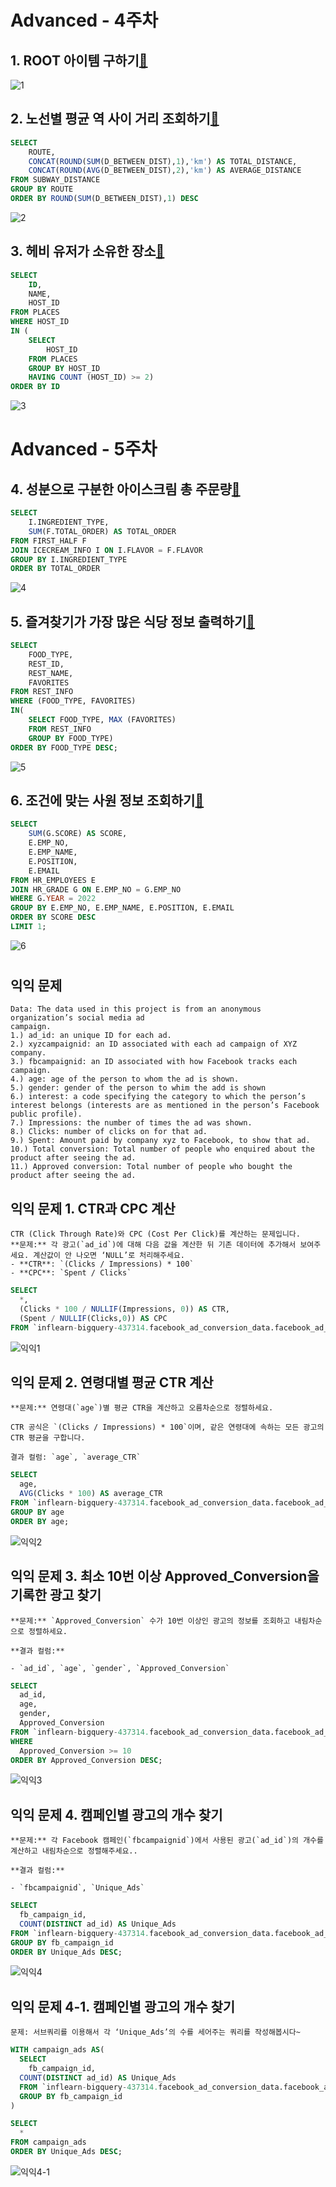 # Advanced - 4주차
## 1. ROOT 아이템 구하기[🔗](https://school.programmers.co.kr/learn/courses/30/lessons/273710)



![1](../Winter_study/image/3th/1.png)
## 2. 노선별 평균 역 사이 거리 조회하기[🔗](https://school.programmers.co.kr/learn/courses/30/lessons/284531)

```sql
SELECT
    ROUTE,
    CONCAT(ROUND(SUM(D_BETWEEN_DIST),1),'km') AS TOTAL_DISTANCE,
    CONCAT(ROUND(AVG(D_BETWEEN_DIST),2),'km') AS AVERAGE_DISTANCE
FROM SUBWAY_DISTANCE
GROUP BY ROUTE
ORDER BY ROUND(SUM(D_BETWEEN_DIST),1) DESC
```

![2](../Winter_study/image/3th/2.png)

## 3. 헤비 유저가 소유한 장소[🔗](https://school.programmers.co.kr/learn/courses/30/lessons/77487)

```SQL
SELECT
    ID,
    NAME,
    HOST_ID
FROM PLACES
WHERE HOST_ID
IN (
    SELECT
        HOST_ID
    FROM PLACES
    GROUP BY HOST_ID
    HAVING COUNT (HOST_ID) >= 2)
ORDER BY ID
```

![3](../Winter_study/image/3th/3.png)

# Advanced - 5주차

## 4. 성분으로 구분한 아이스크림 총 주문량[🔗](https://school.programmers.co.kr/learn/courses/30/lessons/133026)

```SQL
SELECT
    I.INGREDIENT_TYPE,
    SUM(F.TOTAL_ORDER) AS TOTAL_ORDER
FROM FIRST_HALF F
JOIN ICECREAM_INFO I ON I.FLAVOR = F.FLAVOR
GROUP BY I.INGREDIENT_TYPE
ORDER BY TOTAL_ORDER
```

![4](../Winter_study/image/3th/4.png)

## 5. 즐겨찾기가 가장 많은 식당 정보 출력하기[🔗](https://school.programmers.co.kr/learn/courses/30/lessons/131123)

```SQL
SELECT
    FOOD_TYPE,
    REST_ID,
    REST_NAME,
    FAVORITES
FROM REST_INFO
WHERE (FOOD_TYPE, FAVORITES)
IN(
    SELECT FOOD_TYPE, MAX (FAVORITES)
    FROM REST_INFO
    GROUP BY FOOD_TYPE)
ORDER BY FOOD_TYPE DESC;
```

![5](../Winter_study/image/3th/5.png)

## 6. 조건에 맞는 사원 정보 조회하기[🔗](https://school.programmers.co.kr/learn/courses/30/lessons/284527)

```SQL
SELECT
    SUM(G.SCORE) AS SCORE,
    E.EMP_NO,
    E.EMP_NAME,
    E.POSITION,
    E.EMAIL
FROM HR_EMPLOYEES E
JOIN HR_GRADE G ON E.EMP_NO = G.EMP_NO
WHERE G.YEAR = 2022
GROUP BY E.EMP_NO, E.EMP_NAME, E.POSITION, E.EMAIL
ORDER BY SCORE DESC
LIMIT 1;
```

![6](../Winter_study/image/3th/6.png)

#

## 익익 문제
```
Data: The data used in this project is from an anonymous organization’s social media ad
campaign.
1.) ad_id: an unique ID for each ad.
2.) xyzcampaignid: an ID associated with each ad campaign of XYZ company.
3.) fbcampaignid: an ID associated with how Facebook tracks each campaign.
4.) age: age of the person to whom the ad is shown.
5.) gender: gender of the person to whim the add is shown
6.) interest: a code specifying the category to which the person’s interest belongs (interests are as mentioned in the person’s Facebook public profile).
7.) Impressions: the number of times the ad was shown.
8.) Clicks: number of clicks on for that ad.
9.) Spent: Amount paid by company xyz to Facebook, to show that ad.
10.) Total conversion: Total number of people who enquired about the product after seeing the ad.
11.) Approved conversion: Total number of people who bought the product after seeing the ad.
```

## 익익 문제 1. CTR과 CPC 계산

```MD
CTR (Click Through Rate)와 CPC (Cost Per Click)를 계산하는 문제입니다.
**문제:** 각 광고(`ad_id`)에 대해 다음 값을 계산한 뒤 기존 데이터에 추가해서 보여주세요. 계산값이 안 나오면 ‘NULL’로 처리해주세요.
- **CTR**: `(Clicks / Impressions) * 100`
- **CPC**: `Spent / Clicks`
```

```SQL
SELECT
  *,
  (Clicks * 100 / NULLIF(Impressions, 0)) AS CTR,
  (Spent / NULLIF(Clicks,0)) AS CPC
FROM `inflearn-bigquery-437314.facebook_ad_conversion_data.facebook_ad_conversion_data`
```

![익익1](../Winter_study/image/3th/익익1.png)

## 익익 문제 2. 연령대별 평균 CTR 계산

```MD
**문제:** 연령대(`age`)별 평균 CTR을 계산하고 오름차순으로 정렬하세요.

CTR 공식은 `(Clicks / Impressions) * 100`이며, 같은 연령대에 속하는 모든 광고의 CTR 평균을 구합니다.

결과 컬럼: `age`, `average_CTR`
```

```SQL
SELECT
  age,
  AVG(Clicks * 100) AS average_CTR
FROM `inflearn-bigquery-437314.facebook_ad_conversion_data.facebook_ad_conversion_data`
GROUP BY age
ORDER BY age;
```

![익익2](../Winter_study/image/3th/익익2.png)

## 익익 문제 3. 최소 10번 이상 Approved_Conversion을 기록한 광고 찾기

```MD
**문제:** `Approved_Conversion` 수가 10번 이상인 광고의 정보를 조회하고 내림차순으로 정렬하세요.

**결과 컬럼:**

- `ad_id`, `age`, `gender`, `Approved_Conversion`
```

```SQL
SELECT
  ad_id,
  age,
  gender,
  Approved_Conversion
FROM `inflearn-bigquery-437314.facebook_ad_conversion_data.facebook_ad_conversion_data`
WHERE
  Approved_Conversion >= 10
ORDER BY Approved_Conversion DESC;
```

![익익3](../Winter_study/image/3th/익익3.png)

## 익익 문제 4. 캠페인별 광고의 개수 찾기

```MD
**문제:** 각 Facebook 캠페인(`fbcampaignid`)에서 사용된 광고(`ad_id`)의 개수를 계산하고 내림차순으로 정렬해주세요..

**결과 컬럼:**

- `fbcampaignid`, `Unique_Ads`
```

```SQL
SELECT
  fb_campaign_id,
  COUNT(DISTINCT ad_id) AS Unique_Ads
FROM `inflearn-bigquery-437314.facebook_ad_conversion_data.facebook_ad_conversion_data`
GROUP BY fb_campaign_id
ORDER BY Unique_Ads DESC;
```

![익익4](../Winter_study/image/3th/익익4.png)

## 익익 문제 4-1. 캠페인별 광고의 개수 찾기

```MD
문제: 서브쿼리를 이용해서 각 ‘Unique_Ads’의 수를 세어주는 쿼리를 작성해봅시다~
```

```SQL
WITH campaign_ads AS(
  SELECT
    fb_campaign_id,
  COUNT(DISTINCT ad_id) AS Unique_Ads
  FROM `inflearn-bigquery-437314.facebook_ad_conversion_data.facebook_ad_conversion_data`
  GROUP BY fb_campaign_id
)

SELECT
  *
FROM campaign_ads
ORDER BY Unique_Ads DESC;
```

![익익4-1](../Winter_study/image/3th/익익4-1.png)